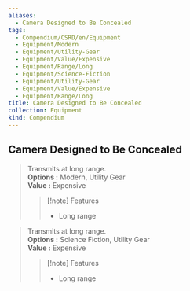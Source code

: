 ```yaml
---
aliases:
  - Camera Designed to Be Concealed
tags:
  - Compendium/CSRD/en/Equipment
  - Equipment/Modern
  - Equipment/Utility-Gear
  - Equipment/Value/Expensive
  - Equipment/Range/Long
  - Equipment/Science-Fiction
  - Equipment/Utility-Gear
  - Equipment/Value/Expensive
  - Equipment/Range/Long
title: Camera Designed to Be Concealed
collection: Equipment
kind: Compendium
---
```

## Camera Designed to Be Concealed  
  
>Transmits at long range.  
> **Options :** Modern, Utility Gear  
> **Value :** Expensive  
>>[!note] Features  
>> - Long range  
  
>Transmits at long range.  
> **Options :** Science Fiction, Utility Gear  
> **Value :** Expensive  
>>[!note] Features  
>> - Long range